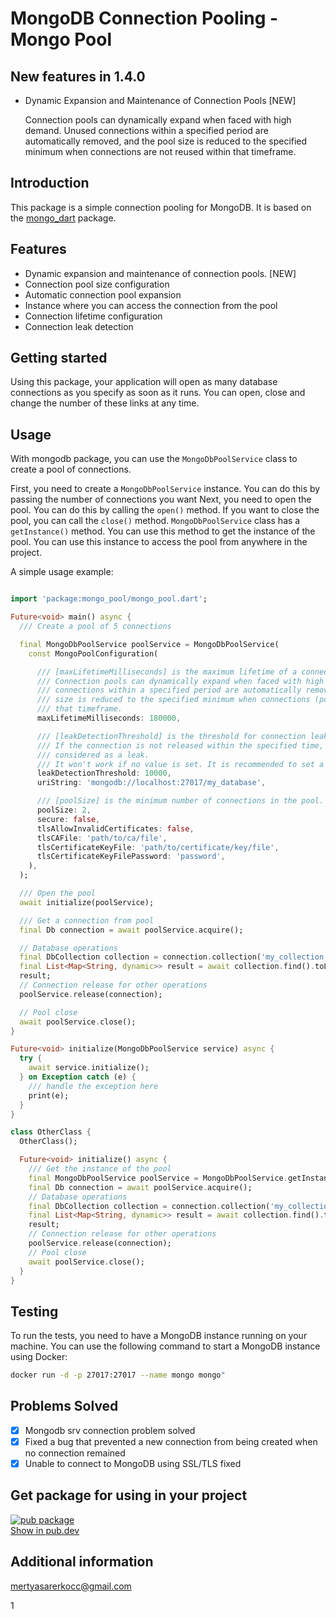 # MongoDB Connection Pooling - Mongo Pool

## New features in 1.4.0

* Dynamic Expansion and Maintenance of Connection Pools [NEW]
  <p> Connection pools can dynamically expand when faced with high demand. Unused connections within a specified period are automatically removed, and the pool size is reduced to the specified minimum when connections are not reused within that timeframe.</p>

## Introduction

This package is a simple connection pooling for MongoDB. It is based on
the [mongo_dart](https://pub.dartlang.org/packages/mongo_dart) package.

## Features

* Dynamic expansion and maintenance of connection pools. [NEW]
* Connection pool size configuration
* Automatic connection pool expansion
* Instance where you can access the connection from the pool
* Connection lifetime configuration
* Connection leak detection

## Getting started

Using this package, your application will open as many database connections as you specify as soon
as it runs. You can
open, close and change the number of these links at any time.

## Usage

With mongodb package, you can use the `MongoDbPoolService` class to create a pool of connections.

First, you need to create a `MongoDbPoolService` instance. You can do this by passing the number of
connections you want
Next, you need to open the pool. You can do this by calling the `open()` method. If you want to
close the pool, you can
call the `close()` method.
`MongoDbPoolService` class has a `getInstance()` method. You can use this method to get the instance
of the pool.
You can use this instance to access the pool from anywhere in the project.

A simple usage example:

```dart

import 'package:mongo_pool/mongo_pool.dart';

Future<void> main() async {
  /// Create a pool of 5 connections

  final MongoDbPoolService poolService = MongoDbPoolService(
    const MongoPoolConfiguration(

      /// [maxLifetimeMilliseconds] is the maximum lifetime of a connection in the pool.
      /// Connection pools can dynamically expand when faced with high demand. Unused
      /// connections within a specified period are automatically removed, and the pool
      /// size is reduced to the specified minimum when connections (poolSize) are not reused within
      /// that timeframe.
      maxLifetimeMilliseconds: 180000,

      /// [leakDetectionThreshold] is the threshold for connection leak detection.
      /// If the connection is not released within the specified time, it is
      /// considered as a leak.
      /// It won't work if no value is set. It is recommended to set a value
      leakDetectionThreshold: 10000,
      uriString: 'mongodb://localhost:27017/my_database',

      /// [poolSize] is the minimum number of connections in the pool.
      poolSize: 2,
      secure: false,
      tlsAllowInvalidCertificates: false,
      tlsCAFile: 'path/to/ca/file',
      tlsCertificateKeyFile: 'path/to/certificate/key/file',
      tlsCertificateKeyFilePassword: 'password',
    ),
  );

  /// Open the pool
  await initialize(poolService);

  /// Get a connection from pool
  final Db connection = await poolService.acquire();

  // Database operations
  final DbCollection collection = connection.collection('my_collection');
  final List<Map<String, dynamic>> result = await collection.find().toList();
  result;
  // Connection release for other operations
  poolService.release(connection);

  // Pool close
  await poolService.close();
}

Future<void> initialize(MongoDbPoolService service) async {
  try {
    await service.initialize();
  } on Exception catch (e) {
    /// handle the exception here
    print(e);
  }
}

class OtherClass {
  OtherClass();

  Future<void> initialize() async {
    /// Get the instance of the pool
    final MongoDbPoolService poolService = MongoDbPoolService.getInstance();
    final Db connection = await poolService.acquire();
    // Database operations
    final DbCollection collection = connection.collection('my_collection');
    final List<Map<String, dynamic>> result = await collection.find().toList();
    result;
    // Connection release for other operations
    poolService.release(connection);
    // Pool close
    await poolService.close();
  }
}


```

## Testing

To run the tests, you need to have a MongoDB instance running on your machine. You can use the
following command to
start a MongoDB instance using Docker:

```bash
docker run -d -p 27017:27017 --name mongo mongo"
```

## Problems Solved

- [x] Mongodb srv connection problem solved
- [x] Fixed a bug that prevented a new connection from being created when no connection remained
- [x] Unable to connect to MongoDB using SSL/TLS fixed

## Get package for using in your project

[![pub package](https://img.shields.io/pub/v/mongo_pool.svg)](https://pub.dev/packages/mongo_pool)  
[Show in pub.dev](https://pub.dev/packages/mongo_pool)

## Additional information

mertyasarerkocc@gmail.com



1

